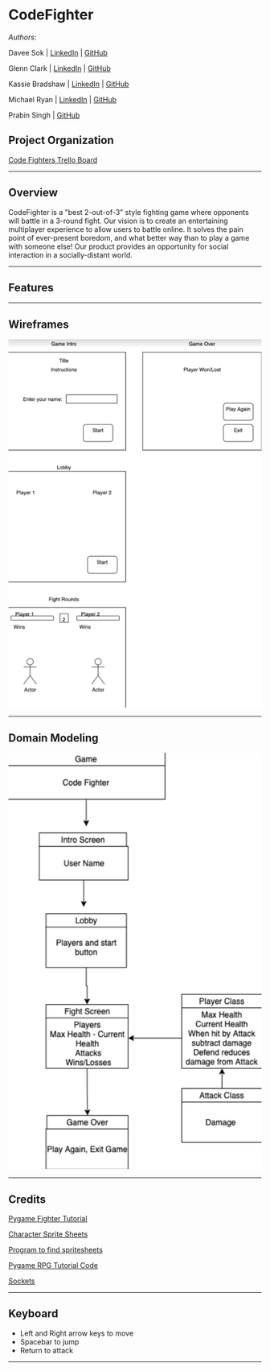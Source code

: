 # CodeFighter

*Authors*:

Davee Sok | [LinkedIn](https://www.linkedin.com/in/davee-sok/) | [GitHub](https://github.com/daveeS987)

Glenn Clark | [LinkedIn](https://www.linkedin.com/in/glenn-elliron-clark/) | [GitHub](https://github.com/Elliron)

Kassie Bradshaw | [LinkedIn](https://www.linkedin.com/in/kassie-bradshaw-2021/) | [GitHub](https://github.com/kassiebradshaw)

Michael Ryan | [LinkedIn](https://www.linkedin.com/in/michaelanthonyryan/) | [GitHub](https://github.com/Michaelryan228)

Prabin Singh | [GitHub](https://github.com/prabin544)

## Project Organization

[Code Fighters Trello Board](https://trello.com/b/pkyCF5nn/python-arcade)

---

## Overview

CodeFighter is a "best 2-out-of-3" style fighting game where opponents will battle in a 3-round fight. Our vision is to create an entertaining multiplayer experience to allow users to battle online. It solves the pain point of ever-present boredom, and what better way than to play a game with someone else! Our product provides an opportunity for social interaction in a socially-distant world.

---

## Features

---

## Wireframes

![Code Fighter Wireframe](CodeFighterWireframe.png)

---

## Domain Modeling

![Code Fighter Domain Model](CodeFighterDomainModel.png)


---

## Credits

[Pygame Fighter Tutorial](https://coderslegacy.com/python/pygame-rpg-game-tutorial/)

[Character Sprite Sheets](http://maximoff.alreadyread.net/SpriteSheets/)

[Program to find spritesheets](https://getspritexy.netlify.app/)

[Pygame RPG Tutorial Code](https://www.youtube.com/channel/UChB6no22fVJ-6dGNTfbb05w)

[Sockets](https://www.techwithtim.net/tutorials/python-online-game-tutorial/)

---

## Keyboard

- Left and Right arrow keys to move
- Spacebar to jump
- Return to attack

---